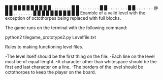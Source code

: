█ █ █ █ █ █ █ █ █ █ 
█ . . . . . . . . █ 
█ . . . . . . . . █ 
█ . . . . . . . . █ 
█ . . . . . . . @ █ 
█ . . . . . . . . █ 
█ █ █ █ █ █ █ █ █ █ 
Examble of a valid level with the exception of octothorpes being replaced with full blocks.

The game runs on the terminal with the following command:

python2 tilegame_prototype2.py Levelfile.txt

Rules to making functioning level files.

-The level itself should be the first thing on the file.
-Each line on the level must be of equal lenght.
-A character other than whitespace should be the first and last character on a line.
-The borders of the level should be octothorpes to keep the player on the board.
